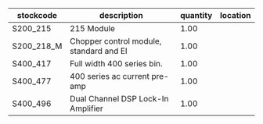 |stockcode|description|quantity|location|
|---------|-----------|--------|--------|
|S200_215|215 Module|1.00||
|S200_218_M|Chopper control module, standard and EI|1.00||
|S400_417|Full width 400 series bin.|1.00||
|S400_477|400 series ac current pre-amp|1.00||
|S400_496|Dual Channel DSP Lock-In Amplifier|1.00||
